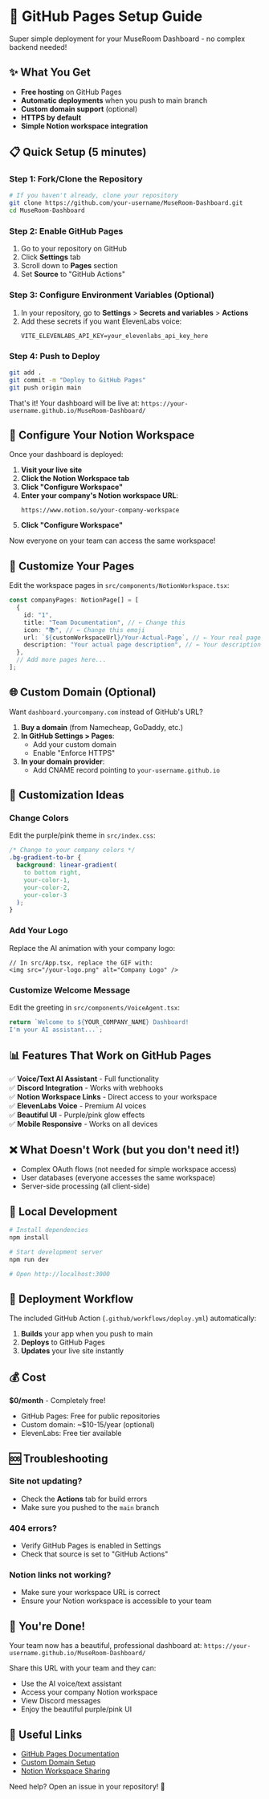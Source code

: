 # 🚀 GitHub Pages Setup Guide

Super simple deployment for your MuseRoom Dashboard - no complex backend needed!

## ✨ What You Get

- **Free hosting** on GitHub Pages
- **Automatic deployments** when you push to main branch
- **Custom domain support** (optional)
- **HTTPS by default**
- **Simple Notion workspace integration**

## 📋 Quick Setup (5 minutes)

### Step 1: Fork/Clone the Repository

```bash
# If you haven't already, clone your repository
git clone https://github.com/your-username/MuseRoom-Dashboard.git
cd MuseRoom-Dashboard
```

### Step 2: Enable GitHub Pages

1. Go to your repository on GitHub
2. Click **Settings** tab
3. Scroll down to **Pages** section
4. Set **Source** to "GitHub Actions"

### Step 3: Configure Environment Variables (Optional)

1. In your repository, go to **Settings** > **Secrets and variables** > **Actions**
2. Add these secrets if you want ElevenLabs voice:
   ```
   VITE_ELEVENLABS_API_KEY=your_elevenlabs_api_key_here
   ```

### Step 4: Push to Deploy

```bash
git add .
git commit -m "Deploy to GitHub Pages"
git push origin main
```

That's it! Your dashboard will be live at:
`https://your-username.github.io/MuseRoom-Dashboard/`

## 🎯 Configure Your Notion Workspace

Once your dashboard is deployed:

1. **Visit your live site**
2. **Click the Notion Workspace tab**
3. **Click "Configure Workspace"**
4. **Enter your company's Notion workspace URL**:
   ```
   https://www.notion.so/your-company-workspace
   ```
5. **Click "Configure Workspace"**

Now everyone on your team can access the same workspace!

## 📝 Customize Your Pages

Edit the workspace pages in `src/components/NotionWorkspace.tsx`:

```typescript
const companyPages: NotionPage[] = [
  {
    id: "1",
    title: "Team Documentation", // ← Change this
    icon: "📚", // ← Change this emoji
    url: `${customWorkspaceUrl}/Your-Actual-Page`, // ← Your real page URL
    description: "Your actual page description", // ← Your description
  },
  // Add more pages here...
];
```

## 🌐 Custom Domain (Optional)

Want `dashboard.yourcompany.com` instead of GitHub's URL?

1. **Buy a domain** (from Namecheap, GoDaddy, etc.)
2. **In GitHub Settings > Pages**:
   - Add your custom domain
   - Enable "Enforce HTTPS"
3. **In your domain provider**:
   - Add CNAME record pointing to `your-username.github.io`

## 🎨 Customization Ideas

### Change Colors

Edit the purple/pink theme in `src/index.css`:

```css
/* Change to your company colors */
.bg-gradient-to-br {
  background: linear-gradient(
    to bottom right,
    your-color-1,
    your-color-2,
    your-color-3
  );
}
```

### Add Your Logo

Replace the AI animation with your company logo:

```tsx
// In src/App.tsx, replace the GIF with:
<img src="/your-logo.png" alt="Company Logo" />
```

### Customize Welcome Message

Edit the greeting in `src/components/VoiceAgent.tsx`:

```typescript
return `Welcome to ${YOUR_COMPANY_NAME} Dashboard! 
I'm your AI assistant...`;
```

## 📊 Features That Work on GitHub Pages

✅ **Voice/Text AI Assistant** - Full functionality  
✅ **Discord Integration** - Works with webhooks  
✅ **Notion Workspace Links** - Direct access to your workspace  
✅ **ElevenLabs Voice** - Premium AI voices  
✅ **Beautiful UI** - Purple/pink glow effects  
✅ **Mobile Responsive** - Works on all devices

## ❌ What Doesn't Work (but you don't need it!)

- Complex OAuth flows (not needed for simple workspace access)
- User databases (everyone accesses the same workspace)
- Server-side processing (all client-side)

## 🔧 Local Development

```bash
# Install dependencies
npm install

# Start development server
npm run dev

# Open http://localhost:3000
```

## 🚀 Deployment Workflow

The included GitHub Action (`.github/workflows/deploy.yml`) automatically:

1. **Builds** your app when you push to main
2. **Deploys** to GitHub Pages
3. **Updates** your live site instantly

## 💰 Cost

**$0/month** - Completely free!

- GitHub Pages: Free for public repositories
- Custom domain: ~$10-15/year (optional)
- ElevenLabs: Free tier available

## 🆘 Troubleshooting

### Site not updating?

- Check the **Actions** tab for build errors
- Make sure you pushed to the `main` branch

### 404 errors?

- Verify GitHub Pages is enabled in Settings
- Check that source is set to "GitHub Actions"

### Notion links not working?

- Make sure your workspace URL is correct
- Ensure your Notion workspace is accessible to your team

## 🎉 You're Done!

Your team now has a beautiful, professional dashboard at:
`https://your-username.github.io/MuseRoom-Dashboard/`

Share this URL with your team and they can:

- Use the AI voice/text assistant
- Access your company Notion workspace
- View Discord messages
- Enjoy the beautiful purple/pink UI

## 🔗 Useful Links

- [GitHub Pages Documentation](https://docs.github.com/en/pages)
- [Custom Domain Setup](https://docs.github.com/en/pages/configuring-a-custom-domain-for-your-github-pages-site)
- [Notion Workspace Sharing](https://www.notion.so/help/share-and-publish-with-web)

Need help? Open an issue in your repository! 🤝
